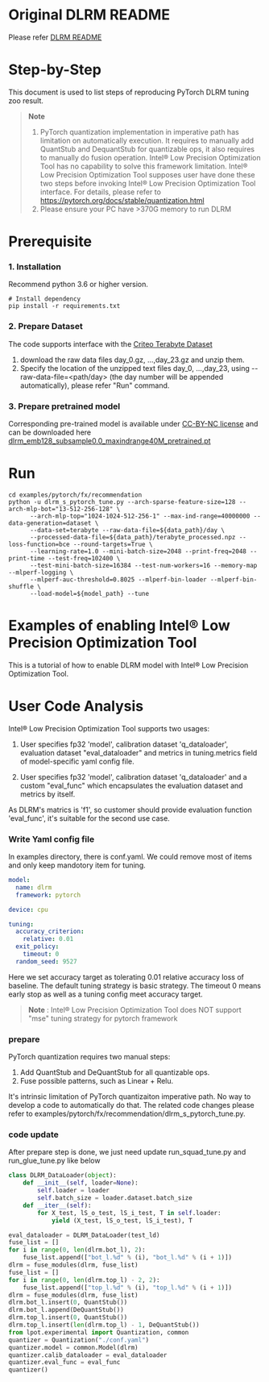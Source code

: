 Original DLRM README
============

Please refer [DLRM README](https://github.com/facebookresearch/dlrm/blob/master/README.md)

Step-by-Step
============

This document is used to list steps of reproducing PyTorch DLRM tuning zoo result.

> **Note**
>
> 1. PyTorch quantization implementation in imperative path has limitation on automatically execution.
> It requires to manually add QuantStub and DequantStub for quantizable ops, it also requires to manually do fusion operation.
> Intel® Low Precision Optimization Tool has no capability to solve this framework limitation. Intel® Low Precision Optimization Tool supposes user have done these two steps before invoking Intel® Low Precision Optimization Tool interface.
> For details, please refer to https://pytorch.org/docs/stable/quantization.html
> 2. Please  ensure your PC have >370G memory to run DLRM 

# Prerequisite

### 1. Installation
  Recommend python 3.6 or higher version.

  ```shell
  # Install dependency
  pip install -r requirements.txt
  ```

### 2. Prepare Dataset

  The code supports interface with the [Criteo Terabyte Dataset](https://labs.criteo.com/2013/12/download-terabyte-click-logs/)
  1. download the raw data files day_0.gz, ...,day_23.gz and unzip them.
  2. Specify the location of the unzipped text files day_0, ...,day_23, using --raw-data-file=<path/day> (the day number will be appended automatically), please refer "Run" command.

### 3. Prepare pretrained model
  Corresponding pre-trained model is available under [CC-BY-NC license](https://creativecommons.org/licenses/by-nc/2.0/) and can be downloaded here [dlrm_emb128_subsample0.0_maxindrange40M_pretrained.pt](https://dlrm.s3-us-west-1.amazonaws.com/models/tb00_40M.pt)

# Run

  ```shell
  cd examples/pytorch/fx/recommendation
  python -u dlrm_s_pytorch_tune.py --arch-sparse-feature-size=128 --arch-mlp-bot="13-512-256-128" \
        --arch-mlp-top="1024-1024-512-256-1" --max-ind-range=40000000 --data-generation=dataset \
        --data-set=terabyte --raw-data-file=${data_path}/day \ 
        --processed-data-file=${data_path}/terabyte_processed.npz --loss-function=bce --round-targets=True \
        --learning-rate=1.0 --mini-batch-size=2048 --print-freq=2048 --print-time --test-freq=102400 \
        --test-mini-batch-size=16384 --test-num-workers=16 --memory-map --mlperf-logging \
        --mlperf-auc-threshold=0.8025 --mlperf-bin-loader --mlperf-bin-shuffle \
        --load-model=${model_path} --tune
  ```

Examples of enabling Intel® Low Precision Optimization Tool
=========================

This is a tutorial of how to enable DLRM model with Intel® Low Precision Optimization Tool.

# User Code Analysis

Intel® Low Precision Optimization Tool supports two usages:

1. User specifies fp32 'model', calibration dataset 'q_dataloader', evaluation dataset "eval_dataloader" and metrics in tuning.metrics field of model-specific yaml config file.

2. User specifies fp32 'model', calibration dataset 'q_dataloader' and a custom "eval_func" which encapsulates the evaluation dataset and metrics by itself.

As DLRM's matrics is 'f1', so customer should provide evaluation function 'eval_func', it's suitable for the second use case.

### Write Yaml config file
In examples directory, there is conf.yaml. We could remove most of items and only keep mandotory item for tuning.
```yaml
model:
  name: dlrm
  framework: pytorch

device: cpu

tuning:
  accuracy_criterion:
    relative: 0.01
  exit_policy:
    timeout: 0
  random_seed: 9527
```
Here we set accuracy target as tolerating 0.01 relative accuracy loss of baseline. The default tuning strategy is basic strategy. The timeout 0 means early stop as well as a tuning config meet accuracy target.
> **Note** : Intel® Low Precision Optimization Tool does NOT support "mse" tuning strategy for pytorch framework

### prepare
PyTorch quantization requires two manual steps:

  1. Add QuantStub and DeQuantStub for all quantizable ops.
  2. Fuse possible patterns, such as Linear + Relu.

It's intrinsic limitation of PyTorch quantizaiton imperative path. No way to develop a code to automatically do that.
The related code changes please refer to examples/pytorch/fx/recommendation/dlrm_s_pytorch_tune.py.

### code update
After prepare step is done, we just need update run_squad_tune.py and run_glue_tune.py like below
```python
class DLRM_DataLoader(object):
    def __init__(self, loader=None):
        self.loader = loader
        self.batch_size = loader.dataset.batch_size
    def __iter__(self):
        for X_test, lS_o_test, lS_i_test, T in self.loader:
            yield (X_test, lS_o_test, lS_i_test), T
```

```python
eval_dataloader = DLRM_DataLoader(test_ld)
fuse_list = []
for i in range(0, len(dlrm.bot_l), 2):
    fuse_list.append(["bot_l.%d" % (i), "bot_l.%d" % (i + 1)])
dlrm = fuse_modules(dlrm, fuse_list)
fuse_list = []
for i in range(0, len(dlrm.top_l) - 2, 2):
    fuse_list.append(["top_l.%d" % (i), "top_l.%d" % (i + 1)])
dlrm = fuse_modules(dlrm, fuse_list)
dlrm.bot_l.insert(0, QuantStub())
dlrm.bot_l.append(DeQuantStub())
dlrm.top_l.insert(0, QuantStub())
dlrm.top_l.insert(len(dlrm.top_l) - 1, DeQuantStub())
from lpot.experimental import Quantization, common
quantizer = Quantization("./conf.yaml")
quantizer.model = common.Model(dlrm)
quantizer.calib_dataloader = eval_dataloader
quantizer.eval_func = eval_func
quantizer()
```

